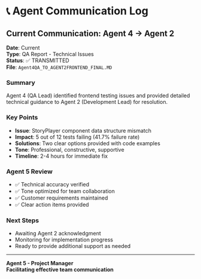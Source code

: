 # 📞 Agent Communication Log

## Current Communication: Agent 4 → Agent 2

**Date**: Current  
**Type**: QA Report - Technical Issues  
**Status**: ✅ TRANSMITTED  
**File**: `Agent4QA_TO_AGENT2FRONTEND_FINAL.MD`

### Summary
Agent 4 (QA Lead) identified frontend testing issues and provided detailed technical guidance to Agent 2 (Development Lead) for resolution.

### Key Points
- **Issue**: StoryPlayer component data structure mismatch
- **Impact**: 5 out of 12 tests failing (41.7% failure rate)
- **Solutions**: Two clear options provided with code examples
- **Tone**: Professional, constructive, supportive
- **Timeline**: 2-4 hours for immediate fix

### Agent 5 Review
- ✅ Technical accuracy verified
- ✅ Tone optimized for team collaboration
- ✅ Customer requirements maintained
- ✅ Clear action items provided

### Next Steps
- Awaiting Agent 2 acknowledgment
- Monitoring for implementation progress
- Ready to provide additional support as needed

---

**Agent 5 - Project Manager**  
**Facilitating effective team communication**